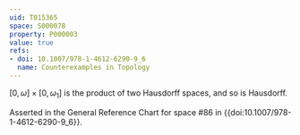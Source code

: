 ```yaml
---
uid: T015365
space: S000078
property: P000003
value: true
refs:
- doi: 10.1007/978-1-4612-6290-9_6
  name: Counterexamples in Topology
---
```


$[0,\omega] \times [0,\omega_1]$ is the product of two Hausdorff spaces, and so is Hausdorff.

Asserted in the General Reference Chart for space #86 in
{{doi:10.1007/978-1-4612-6290-9_6}}.
